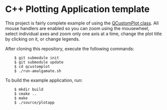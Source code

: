 C++ Plotting Application template
=================================

This project is fairly complete example of using the [QCustomPlot
class](http://www.qcustomplot.com/). All mouse handlers are enabled so you can
zoom using the mousewheel, select individual axes and zoom only one axis at a
time, change the plot title by clicking on it, or change legends.

After cloning this repository, execute the following commands:

        $ git submodule init
        $ git submodule update
        $ cd qcustomplot
        $ ./run-amalgamate.sh

To build the example application, run:

        $ mkdir build
        $ cmake ..
        $ make
        $ ./source/plotapp

